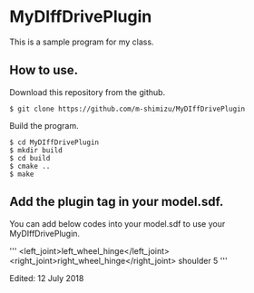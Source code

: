# MyDIffDrivePlugin  
This is a sample program for my class.  

## How to use.  
Download this repository from the github.  

    $ git clone https://github.com/m-shimizu/MyDIffDrivePlugin  

Build the program.  

    $ cd MyDIffDrivePlugin  
    $ mkdir build  
    $ cd build  
    $ cmake ..  
    $ make  

## Add the plugin tag in your model.sdf.  
You can add below codes into your model.sdf to use your MyDIffDrivePlugin.

'''
    <plugin filename="libMyDiffDrivePlugin.so" name="diff_drive">
      <left_joint>left_wheel_hinge</left_joint>
      <right_joint>right_wheel_hinge</right_joint>
      <shoulderTAG>shoulder</shoulderTAG>
      <torque>5</torque>
    </plugin>
'''

Edited: 12 July 2018
